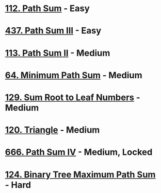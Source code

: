 # [112. Path Sum](https://leetcode.com/problems/path-sum/description/)  -  Easy

# [437. Path Sum III](https://leetcode.com/problems/path-sum-iii/description/)  -  Easy

# [113. Path Sum II](https://leetcode.com/problems/path-sum-ii/description/)  -  Medium

# [64. Minimum Path Sum](https://leetcode.com/problems/minimum-path-sum/description/)   -   Medium

# [129. Sum Root to Leaf Numbers](https://leetcode.com/problems/sum-root-to-leaf-numbers/description/)  -  Medium

# [120. Triangle](https://leetcode.com/problems/triangle/description/)   -   Medium

# [666. Path Sum IV]()  -  Medium, Locked

# [124. Binary Tree Maximum Path Sum](https://leetcode.com/problems/binary-tree-maximum-path-sum/description/)  -  Hard

